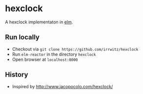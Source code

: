 # hexclock
A hexclock implementaton in [elm](http://elm-lang.org).

## Run locally
 * Checkout via `git clone https://github.com/irrwitz/hexclock`
 * Run `elm-reactor` in the directory `hexclock`
 * Open browser at `localhost:8000`

## History
 * Inspired by http://www.jacopocolo.com/hexclock/